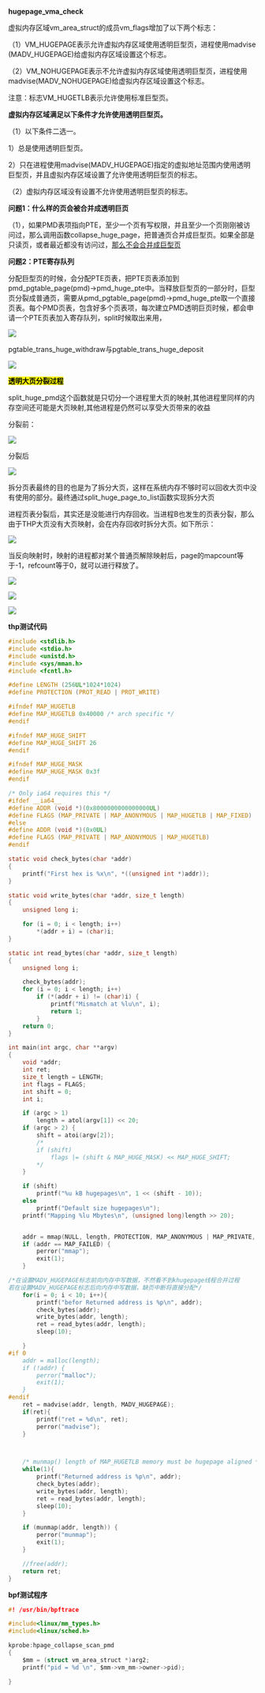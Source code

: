 **hugepage_vma_check**

虚拟内存区域vm_area_struct的成员vm_flags增加了以下两个标志：

（1）VM_HUGEPAGE表示允许虚拟内存区域使用透明巨型页，进程使用madvise (MADV_HUGEPAGE)给虚拟内存区域设置这个标志。

（2）VM_NOHUGEPAGE表示不允许虚拟内存区域使用透明巨型页，进程使用madvise(MADV_NOHUGEPAGE)给虚拟内存区域设置这个标志。

注意：标志VM_HUGETLB表示允许使用标准巨型页。

**虚拟内存区域满足以下条件才允许使用透明巨型页。**

（1）以下条件二选一。

1）总是使用透明巨型页。

2）只在进程使用madvise(MADV_HUGEPAGE)指定的虚拟地址范围内使用透明巨型页，并且虚拟内存区域设置了允许使用透明巨型页的标志。

（2）虚拟内存区域没有设置不允许使用透明巨型页的标志。

**问题1：什么样的页会被合并成透明巨页**

（1），如果PMD表项指向PTE，至少一个页有写权限，并且至少一个页刚刚被访问过，那么调用函数collapse_huge_page，把普通页合并成巨型页。如果全部是只读页，或者最近都没有访问过，<u>那么不会合并成巨型页</u>

**问题2：PTE寄存队列**

分配巨型页的时候，会分配PTE页表，把PTE页表添加到pmd_pgtable_page(pmd)->pmd_huge_pte中。当释放巨型页的一部分时，巨型页分裂成普通页，需要从pmd_pgtable_page(pmd)->pmd_huge_pte取一个直接页表。每个PMD页表，包含好多个页表项，每次建立PMD透明巨页时候，都会申请一个PTE页表加入寄存队列，split时候取出来用，

![](./image/1.PNG)

pgtable_trans_huge_withdraw与pgtable_trans_huge_deposit

![](./image/2.PNG)

<mark>**透明大页分裂过程**</mark>

split_huge_pmd这个函数就是只切分一个进程里大页的映射,其他进程里同样的内存空间还可能是大页映射,其他进程是仍然可以享受大页带来的收益

分裂前：

![](./image/3.PNG)

分裂后

![](./image/4.PNG)

拆分页表最终的目的也是为了拆分大页，这样在系统内存不够时可以回收大页中没有使用的部分。最终通过split_huge_page_to_list函数实现拆分大页

进程页表分裂后，其实还是没能进行内存回收。当进程B也发生的页表分裂，那么由于THP大页没有大页映射，会在内存回收时拆分大页。如下所示：

![](./image/5.PNG)

当反向映射时，映射的进程都对某个普通页解除映射后，page的mapcount等于-1，refcount等于0，就可以进行释放了。

![](./image/6.PNG)

![](./image/7.PNG)

![](./image/8.PNG)

**thp测试代码**

```c
#include <stdlib.h>
#include <stdio.h>
#include <unistd.h>
#include <sys/mman.h>
#include <fcntl.h>

#define LENGTH (256UL*1024*1024)
#define PROTECTION (PROT_READ | PROT_WRITE)

#ifndef MAP_HUGETLB
#define MAP_HUGETLB 0x40000 /* arch specific */
#endif

#ifndef MAP_HUGE_SHIFT
#define MAP_HUGE_SHIFT 26
#endif

#ifndef MAP_HUGE_MASK
#define MAP_HUGE_MASK 0x3f
#endif

/* Only ia64 requires this */
#ifdef __ia64__
#define ADDR (void *)(0x8000000000000000UL)
#define FLAGS (MAP_PRIVATE | MAP_ANONYMOUS | MAP_HUGETLB | MAP_FIXED)
#else
#define ADDR (void *)(0x0UL)
#define FLAGS (MAP_PRIVATE | MAP_ANONYMOUS | MAP_HUGETLB)
#endif

static void check_bytes(char *addr)
{
    printf("First hex is %x\n", *((unsigned int *)addr));
}

static void write_bytes(char *addr, size_t length)
{
    unsigned long i;

    for (i = 0; i < length; i++)
        *(addr + i) = (char)i;
}

static int read_bytes(char *addr, size_t length)
{
    unsigned long i;

    check_bytes(addr);
    for (i = 0; i < length; i++)
        if (*(addr + i) != (char)i) {
            printf("Mismatch at %lu\n", i);
            return 1;
        }
    return 0;
}

int main(int argc, char **argv)
{
    void *addr;
    int ret;
    size_t length = LENGTH;
    int flags = FLAGS;
    int shift = 0;
    int i;

    if (argc > 1)
        length = atol(argv[1]) << 20;
    if (argc > 2) {
        shift = atoi(argv[2]);
        /*
        if (shift)
            flags |= (shift & MAP_HUGE_MASK) << MAP_HUGE_SHIFT;
        */
    }

    if (shift)
        printf("%u kB hugepages\n", 1 << (shift - 10));
    else
        printf("Default size hugepages\n");
    printf("Mapping %lu Mbytes\n", (unsigned long)length >> 20);


    addr = mmap(NULL, length, PROTECTION, MAP_ANONYMOUS | MAP_PRIVATE, -1, 0);
    if (addr == MAP_FAILED) {
        perror("mmap");
        exit(1);
    }

/*在设置MADV_HUGEPAGE标志前向内存中写数据，不然看不到khugepage线程合并过程
若在设置MADV_HUGEPAGE标志后向内存中写数据，缺页中断将直接分配*/
    for(i = 0; i < 10; i++){
        printf("befor Returned address is %p\n", addr);
        check_bytes(addr);
        write_bytes(addr, length);
        ret = read_bytes(addr, length);
        sleep(10);

    }
#if 0
    addr = malloc(length);
    if (!addr) {
        perror("malloc");
        exit(1);
    }
#endif
    ret = madvise(addr, length, MADV_HUGEPAGE);
    if(ret){
        printf("ret = %d\n", ret);
        perror("madvise");
    }



    /* munmap() length of MAP_HUGETLB memory must be hugepage aligned */
    while(1){
        printf("Returned address is %p\n", addr);
        check_bytes(addr);
        write_bytes(addr, length);
        ret = read_bytes(addr, length);
        sleep(10);
    }

    if (munmap(addr, length)) {
        perror("munmap");
        exit(1);
    }

    //free(addr);
    return ret;
}
```

**bpf测试程序**

```c
#! /usr/bin/bpftrace 

#include<linux/mm_types.h>
#include<linux/sched.h>

kprobe:hpage_collapse_scan_pmd
{
    $mm = (struct vm_area_struct *)arg2;
    printf("pid = %d \n", $mm->vm_mm->owner->pid);

}
```
